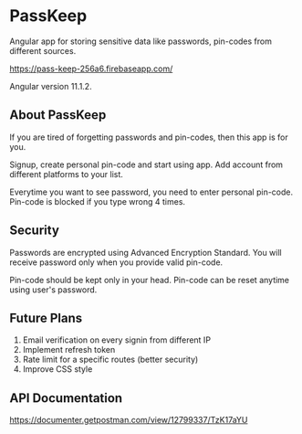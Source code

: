 # PassKeep

Angular app for storing sensitive data like passwords, pin-codes from different sources.

https://pass-keep-256a6.firebaseapp.com/

Angular version 11.1.2.

## About PassKeep

If you are tired of forgetting passwords and pin-codes, then this app is for you.

Signup, create personal pin-code and start using app. Add account from different platforms to your list.

Everytime you want to see password, you need to enter personal pin-code. Pin-code is blocked if you type wrong 4 times.

## Security

Passwords are encrypted using Advanced Encryption Standard. You will receive password only when you provide valid pin-code.

Pin-code should be kept only in your head. Pin-code can be reset anytime using user's password.

## Future Plans

1. Email verification on every signin from different IP
2. Implement refresh token
3. Rate limit for a specific routes (better security)
4. Improve CSS style

## API Documentation

https://documenter.getpostman.com/view/12799337/TzK17aYU
